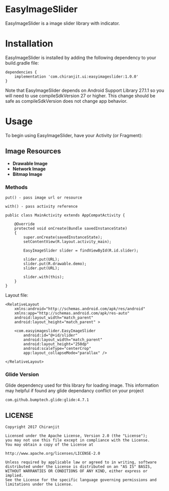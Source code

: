 # EasyImageSlider

EasyImageSlider is a image slider library with indicator.


# Installation

EasyImageSlider is installed by adding the following dependency to your build.gradle file:

```
dependencies {
    implementation 'com.chiranjit.ui:easyimageslider:1.0.0'
}
```

Note that EasyImageSlider depends on Android Support Library 27.1.1 so you will need to use compileSdkVersion 27 or higher. This change should be safe as compileSdkVersion does not change app behavior.

# Usage

To begin using EasyImageSlider, have your Activity (or Fragment):

## Image Resources

* **Drawable Image**
* **Network Image**
* **Bitmap Image**

### Methods

```
put() - pass image url or resource
```

```
with() - pass activity reference
```

```
public class MainActivity extends AppCompatActivity {

    @Override
    protected void onCreate(Bundle savedInstanceState)
    {
        super.onCreate(savedInstanceState);
        setContentView(R.layout.activity_main);

        EasyImageSlider slider = findViewById(R.id.slider);

        slider.put(URL);
        slider.put(R.drawable.demo);
        slider.put(URL);

        slider.with(this);
    }
}
```

Layout file:

```
<RelativeLayout
    xmlns:android="http://schemas.android.com/apk/res/android"
    xmlns:app="http://schemas.android.com/apk/res-auto"
    android:layout_width="match_parent"
    android:layout_height="match_parent" >

    <com.easyimageslider.EasyImageSlider
        android:id="@+id/slider"
        android:layout_width="match_parent"
        android:layout_height="250dp"
        android:scaleType="centerCrop"
        app:layout_collapseMode="parallax" />

</RelativeLayout>
```

### Glide Version

Glide dependency used for this library for loading image. This information may helpful if found any glide dependancy conflict on your project

```
com.github.bumptech.glide:glide:4.7.1
```

## LICENSE

```
Copyright 2017 Chiranjit

Licensed under the Apache License, Version 2.0 (the "License");
you may not use this file except in compliance with the License.
You may obtain a copy of the License at

http://www.apache.org/licenses/LICENSE-2.0

Unless required by applicable law or agreed to in writing, software
distributed under the License is distributed on an "AS IS" BASIS,
WITHOUT WARRANTIES OR CONDITIONS OF ANY KIND, either express or implied.
See the License for the specific language governing permissions and
limitations under the License.

```

